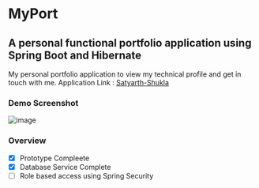 # MyPort
## A personal functional portfolio application using Spring Boot and Hibernate

My personal portfolio application to view my technical profile and get in touch with me.
Application Link : [Satyarth-Shukla](http://iamsaty.us-east-2.elasticbeanstalk.com/)

### Demo Screenshot
![image](https://user-images.githubusercontent.com/34190266/78480797-41586080-7763-11ea-952b-fac1b5de2990.png)

### Overview 
- [x] Prototype Compleete
- [x] Database Service Complete
- [ ] Role based access using Spring Security

